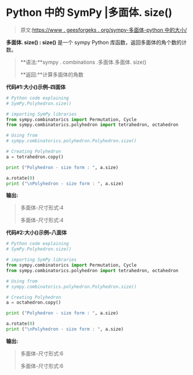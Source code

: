# Python 中的 SymPy |多面体. size()

> 原文:[https://www . geesforgeks . org/sympy-多面体-python 中的大小/](https://www.geeksforgeeks.org/sympy-polyhedron-size-in-python/)

**多面体. size() : size()** 是一个 sympy Python 库函数，返回多面体的角个数的计数。

> **语法:**sympy . combinations .多面体.多面体. size()
> 
> **返回:**计算多面体的角数

**代码#1:大小()示例–四面体**

```py
# Python code explaining
# SymPy.Polyhedron.size()

# importing SymPy libraries
from sympy.combinatorics import Permutation, Cycle
from sympy.combinatorics.polyhedron import tetrahedron, octahedron

# Using from 
# sympy.combinatorics.polyhedron.Polyhedron.size()

# Creating Polyhedron
a = tetrahedron.copy()

print ("Polyhedron - size form : ", a.size)

a.rotate(0)
print ("\nPolyhedron - size form : ", a.size)
```

**输出:**

> 多面体-尺寸形式:4
> 
> 多面体-尺寸形式:4

**代码#2:大小()示例–八面体**

```py
# Python code explaining
# SymPy.Polyhedron.size()

# importing SymPy libraries
from sympy.combinatorics import Permutation, Cycle
from sympy.combinatorics.polyhedron import tetrahedron, octahedron

# Using from 
# sympy.combinatorics.polyhedron.Polyhedron.size()

# Creating Polyhedron
a = octahedron.copy()

print ("Polyhedron - size form : ", a.size)

a.rotate(0)
print ("\nPolyhedron - size form : ", a.size)
```

**输出:**

> 多面体-尺寸形式:6
> 
> 多面体-尺寸形式:6